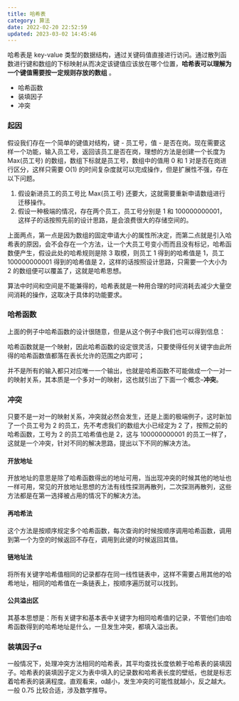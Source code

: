 ```yaml
---
title: 哈希表
category: 算法
date: 2022-02-20 22:52:59
updated: 2023-03-02 14:45:46
---
```

哈希表是 key-value 类型的数据结构，通过关键码值直接进行访问。通过散列函数进行键和数组的下标映射从而决定该键值应该放在哪个位置，**哈希表可以理解为一个键值需要按一定规则存放的数组** 。

- 哈希函数
- 装填因子
- 冲突

### 起因

假设我们存在一个简单的键值对结构，键 - 员工号，值 - 是否在岗。现在需要这样一个功能，输入员工号，返回该员工是否在岗，理想的方法是创建一个长度为 Max(员工号) 的数组，数组下标就是员工号，数组中的值用 0 和 1 对是否在岗进行区分，这样只需要 O(1) 的时间复杂度就可以完成操作，但是扩展性不强，存在以下问题。

1. 假设新进员工的员工号比 Max(员工号) 还要大，这就需要重新申请数组进行迁移操作。
2. 假设一种极端的情况，存在两个员工，员工号分别是 1 和 100000000001，这样子的话按照先前的设计思路，是会浪费很大的存储空间的。

上面两点，第一点是因为数组的固定申请大小的属性所决定，而第二点就是引入哈希表的原因，会不会存在一个方法，让一个大员工号变小而而且没有标记，哈希函数便产生，假设此处的哈希规则是除 3 取模，则员工 1 得到的哈希值是 1，员工 100000000001 得到的哈希值是 2，这样的话按照设计思路，只需要一个大小为 2 的数组便可以覆盖了，这就是哈希思想。

算法中时间和空间是不能兼得的，哈希表就是一种用合理的时间消耗去减少大量空间消耗的操作，这取决于具体的功能要求。

### 哈希函数

上面的例子中哈希函数的设计很随意，但是从这个例子中我们也可以得到信息：

哈希函数就是一个映射，因此哈希函数的设定很灵活，只要使得任何关键字由此所得的哈希函数值都落在表长允许的范围之内即可；

并不是所有的输入都只对应唯一一个输出，也就是哈希函数不可能做成一个一对一的映射关系，其本质是一个多对一的映射，这也就引出了下面一个概念–**冲突**。

### 冲突

只要不是一对一的映射关系，冲突就必然会发生，还是上面的极端例子，这时新加了一个员工号为 2 的员工，先不考虑我们的数组大小已经定为 2 了，按照之前的哈希函数，工号为 2 的员工哈希值也是 2，这与 100000000001 的员工一样了，这就是一个冲突，针对不同的解决思路，提出以下不同的解决方法。

#### 开放地址

开放地址的意思是除了哈希函数得出的地址可用，当出现冲突的时候其他的地址也一样可用，常见的开放地址思想的方法有线性探测再散列，二次探测再散列，这些方法都是在第一选择被占用的情况下的解决方法。

#### 再哈希法

这个方法是按顺序规定多个哈希函数，每次查询的时候按顺序调用哈希函数，调用到第一个为空的时候返回不存在，调用到此键的时候返回其值。

#### 链地址法

将所有关键字哈希值相同的记录都存在同一线性链表中，这样不需要占用其他的哈希地址，相同的哈希值在一条链表上，按顺序遍历就可以找到。

#### 公共溢出区

其基本思想是：所有关键字和基本表中关键字为相同哈希值的记录，不管他们由哈希函数得到的哈希地址是什么，一旦发生冲突，都填入溢出表。

### 装填因子α

一般情况下，处理冲突方法相同的哈希表，其平均查找长度依赖于哈希表的装填因子。哈希表的装填因子定义为表中填入的记录数和哈希表长度的壁纸，也就是标志着哈希表的装满程度。直观看来，α越小，发生冲突的可能性就越小，反之越大。一般 0.75 比较合适，涉及数学推导。
